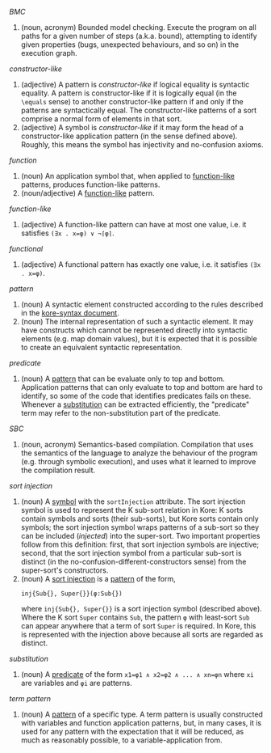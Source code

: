 <a name="BMC"></a>*BMC*

1. (noun, acronym)
   Bounded model checking. Execute the program on all paths for a given number of steps (a.k.a. bound), attempting to identify given properties (bugs, unexpected behaviours, and so on) in the execution graph.

<a name="constructor-like"></a>*constructor-like*

1. (adjective)
   A pattern is *constructor-like* if logical equality is syntactic equality.  A
   pattern is constructor-like if it is logically equal (in the `\equals` sense)
   to another constructor-like pattern if and only if the patterns are
   syntactically equal. The constructor-like patterns of a sort comprise a
   normal form of elements in that sort.
1. (adjective)
   A symbol is *constructor-like* if it may form the head of a constructor-like
   application pattern (in the sense defined above). Roughly, this means the
   symbol has injectivity and no-confusion axioms.


<a name="function"></a>*function*

1. (noun)
   An application symbol that, when applied to [function-like](#functionlike)
   patterns, produces function-like patterns.
1. (noun/adjective)
   A [function-like](#functionlike) pattern.

<a name="functionlike"></a>*function-like*

1. (adjective)
   A function-like pattern can have at most one value, i.e. it satisfies
   `(∃x . x=φ) ∨ ¬⌈φ⌉`.

<a name="functional"></a>*functional*

1. (adjective)
   A functional pattern has exactly one value, i.e. it satisfies `(∃x . x=φ)`.

<a name="pattern"></a>*pattern*

1. (noun)
   A syntactic element constructed according to the rules described in the
   [kore-syntax document](http://github.com/kframework/kore/blob/master/docs/kore-syntax.md#patterns).
2. (noun)
   The internal representation of such a syntactic element. It may have
   constructs which cannot be represented directly into syntactic elements
   (e.g. map domain values), but it is expected that it is possible to create
   an equivalent syntactic representation.

<a name="predicate"></a>*predicate*

1. (noun)
   A [pattern](#pattern) that can be evaluate only to top and bottom.
   Application patterns that can only evaluate to top and bottom are hard to
   identify, so some of the code that identifies predicates fails on these.
   Whenever a [substitution](#substitution) can be extracted efficiently,
   the "predicate" term may refer to the non-substitution part of the predicate.

<a name="SBC"></a>*SBC*

1. (noun, acronym)
   Semantics-based compilation. Compilation that uses the semantics of the
   language to analyze the behaviour of the program (e.g. through symbolic
   execution), and uses what it learned to improve the compilation result.

<a name="sort-injection"></a>*sort injection*

1. (noun)
   A [symbol](#symbol) with the `sortInjection` attribute. The sort injection
   symbol is used to represent the K sub-sort relation in Kore: K sorts contain
   symbols and sorts (their sub-sorts), but Kore sorts contain only symbols; the
   sort injection symbol wraps patterns of a sub-sort so they can be included
   (_injected_) into the super-sort. Two important properties follow from this
   definition: first, that sort injection symbols are injective; second, that
   the sort injection symbol from a particular sub-sort is distinct (in the
   no-confusion-different-constructors sense) from the super-sort's
   constructors.
1. (noun)
   A [sort injection](#sort-injection) is a [pattern](#pattern) of the form,
   ```
   inj{Sub{}, Super{}}(φ:Sub{})
   ```
   where `inj{Sub{}, Super{}}` is a sort injection symbol (described
   above). Where the K sort `Super` contains `Sub`, the pattern `φ` with
   least-sort `Sub` can appear anywhere that a term of sort `Super` is
   required. In Kore, this is represented with the injection above because all
   sorts are regarded as distinct.

<a name="substitution"></a>*substitution*

1. (noun)
   A [predicate](#predicate) of the form `x1=φ1 ∧ x2=φ2 ∧ ... ∧ xn=φn` where
   `xi` are variables and `φi` are patterns.

<a name="termpattern"></a>*term pattern*

1. (noun)
   A [pattern](#pattern) of a specific type. A term pattern is usually
   constructed with variables and function application patterns, but,
   in many cases, it is used for any pattern with the expectation that it
   will be reduced, as much as reasonably possible,
   to a variable-application from.
